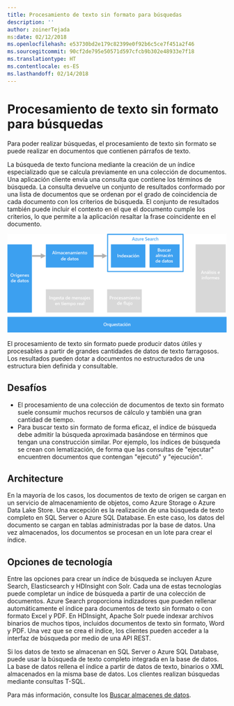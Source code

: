 ```yaml
---
title: Procesamiento de texto sin formato para búsquedas
description: ''
author: zoinerTejada
ms:date: 02/12/2018
ms.openlocfilehash: e53730bd2e179c82399e0f92b6c5ce7f451a2f46
ms.sourcegitcommit: 90cf2de795e50571d597cfcb9b302e48933e7f18
ms.translationtype: HT
ms.contentlocale: es-ES
ms.lasthandoff: 02/14/2018
---
```

# <a name="processing-free-form-text-for-search"></a>Procesamiento de texto sin formato para búsquedas

Para poder realizar búsquedas, el procesamiento de texto sin formato se puede realizar en documentos que contienen párrafos de texto.

La búsqueda de texto funciona mediante la creación de un índice especializado que se calcula previamente en una colección de documentos. Una aplicación cliente envía una consulta que contiene los términos de búsqueda. La consulta devuelve un conjunto de resultados conformado por una lista de documentos que se ordenan por el grado de coincidencia de cada documento con los criterios de búsqueda. El conjunto de resultados también puede incluir el contexto en el que el documento cumple los criterios, lo que permite a la aplicación resaltar la frase coincidente en el documento. 

![](./images/search-pipeline.png)

El procesamiento de texto sin formato puede producir datos útiles y procesables a partir de grandes cantidades de datos de texto farragosos. Los resultados pueden dotar a documentos no estructurados de una estructura bien definida y consultable.


## <a name="challenges"></a>Desafíos

- El procesamiento de una colección de documentos de texto sin formato suele consumir muchos recursos de cálculo y también una gran cantidad de tiempo.
- Para buscar texto sin formato de forma eficaz, el índice de búsqueda debe admitir la búsqueda aproximada basándose en términos que tengan una construcción similar. Por ejemplo, los índices de búsqueda se crean con lematización, de forma que las consultas de "ejecutar" encuentren documentos que contengan "ejecutó" y "ejecución".

## <a name="architecture"></a>Architecture

En la mayoría de los casos, los documentos de texto de origen se cargan en un servicio de almacenamiento de objetos, como Azure Storage o Azure Data Lake Store. Una excepción es la realización de una búsqueda de texto completo en SQL Server o Azure SQL Database. En este caso, los datos del documento se cargan en tablas administradas por la base de datos. Una vez almacenados, los documentos se procesan en un lote para crear el índice.

## <a name="technology-choices"></a>Opciones de tecnología

Entre las opciones para crear un índice de búsqueda se incluyen Azure Search, Elasticsearch y HDInsight con Solr. Cada una de estas tecnologías puede completar un índice de búsqueda a partir de una colección de documentos. Azure Search proporciona indizadores que pueden rellenar automáticamente el índice para documentos de texto sin formato o con formato Excel y PDF. En HDInsight, Apache Solr puede indexar archivos binarios de muchos tipos, incluidos documentos de texto sin formato, Word y PDF. Una vez que se crea el índice, los clientes pueden acceder a la interfaz de búsqueda por medio de una API REST. 

Si los datos de texto se almacenan en SQL Server o Azure SQL Database, puede usar la búsqueda de texto completo integrada en la base de datos. La base de datos rellena el índice a partir de datos de texto, binarios o XML almacenados en la misma base de datos. Los clientes realizan búsquedas mediante consultas T-SQL. 

Para más información, consulte los [Buscar almacenes de datos](../technology-choices/search-options.md).
